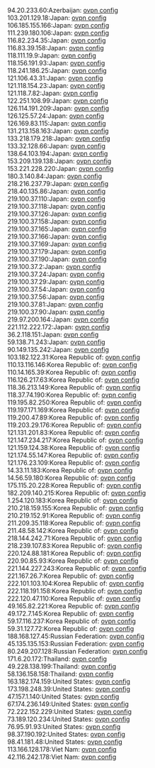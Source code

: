 94.20.233.60:Azerbaijan: [ovpn config](vpn/94_20_233_60.ovpn)  
103.201.129.18:Japan: [ovpn config](vpn/103_201_129_18.ovpn)  
106.185.155.166:Japan: [ovpn config](vpn/106_185_155_166.ovpn)  
111.239.180.106:Japan: [ovpn config](vpn/111_239_180_106.ovpn)  
116.82.234.35:Japan: [ovpn config](vpn/116_82_234_35.ovpn)  
116.83.39.158:Japan: [ovpn config](vpn/116_83_39_158.ovpn)  
118.111.19.9:Japan: [ovpn config](vpn/118_111_19_9.ovpn)  
118.156.191.93:Japan: [ovpn config](vpn/118_156_191_93.ovpn)  
118.241.186.25:Japan: [ovpn config](vpn/118_241_186_25.ovpn)  
121.106.43.31:Japan: [ovpn config](vpn/121_106_43_31.ovpn)  
121.118.154.23:Japan: [ovpn config](vpn/121_118_154_23.ovpn)  
121.118.7.82:Japan: [ovpn config](vpn/121_118_7_82.ovpn)  
122.251.108.99:Japan: [ovpn config](vpn/122_251_108_99.ovpn)  
126.114.191.209:Japan: [ovpn config](vpn/126_114_191_209.ovpn)  
126.125.57.24:Japan: [ovpn config](vpn/126_125_57_24.ovpn)  
126.169.83.115:Japan: [ovpn config](vpn/126_169_83_115.ovpn)  
131.213.158.163:Japan: [ovpn config](vpn/131_213_158_163.ovpn)  
133.218.179.218:Japan: [ovpn config](vpn/133_218_179_218.ovpn)  
133.32.128.66:Japan: [ovpn config](vpn/133_32_128_66.ovpn)  
138.64.103.194:Japan: [ovpn config](vpn/138_64_103_194.ovpn)  
153.209.139.138:Japan: [ovpn config](vpn/153_209_139_138.ovpn)  
153.221.228.220:Japan: [ovpn config](vpn/153_221_228_220.ovpn)  
180.3.140.84:Japan: [ovpn config](vpn/180_3_140_84.ovpn)  
218.216.237.79:Japan: [ovpn config](vpn/218_216_237_79.ovpn)  
218.40.135.86:Japan: [ovpn config](vpn/218_40_135_86.ovpn)  
219.100.37.110:Japan: [ovpn config](vpn/219_100_37_110.ovpn)  
219.100.37.118:Japan: [ovpn config](vpn/219_100_37_118.ovpn)  
219.100.37.126:Japan: [ovpn config](vpn/219_100_37_126.ovpn)  
219.100.37.158:Japan: [ovpn config](vpn/219_100_37_158.ovpn)  
219.100.37.165:Japan: [ovpn config](vpn/219_100_37_165.ovpn)  
219.100.37.166:Japan: [ovpn config](vpn/219_100_37_166.ovpn)  
219.100.37.169:Japan: [ovpn config](vpn/219_100_37_169.ovpn)  
219.100.37.179:Japan: [ovpn config](vpn/219_100_37_179.ovpn)  
219.100.37.190:Japan: [ovpn config](vpn/219_100_37_190.ovpn)  
219.100.37.2:Japan: [ovpn config](vpn/219_100_37_2.ovpn)  
219.100.37.24:Japan: [ovpn config](vpn/219_100_37_24.ovpn)  
219.100.37.29:Japan: [ovpn config](vpn/219_100_37_29.ovpn)  
219.100.37.54:Japan: [ovpn config](vpn/219_100_37_54.ovpn)  
219.100.37.56:Japan: [ovpn config](vpn/219_100_37_56.ovpn)  
219.100.37.81:Japan: [ovpn config](vpn/219_100_37_81.ovpn)  
219.100.37.90:Japan: [ovpn config](vpn/219_100_37_90.ovpn)  
219.97.200.164:Japan: [ovpn config](vpn/219_97_200_164.ovpn)  
221.112.222.172:Japan: [ovpn config](vpn/221_112_222_172.ovpn)  
36.2.118.151:Japan: [ovpn config](vpn/36_2_118_151.ovpn)  
59.138.71.243:Japan: [ovpn config](vpn/59_138_71_243.ovpn)  
90.149.135.242:Japan: [ovpn config](vpn/90_149_135_242.ovpn)  
103.182.122.31:Korea Republic of: [ovpn config](vpn/103_182_122_31.ovpn)  
110.13.116.146:Korea Republic of: [ovpn config](vpn/110_13_116_146.ovpn)  
110.14.165.39:Korea Republic of: [ovpn config](vpn/110_14_165_39.ovpn)  
116.126.217.63:Korea Republic of: [ovpn config](vpn/116_126_217_63.ovpn)  
118.36.213.149:Korea Republic of: [ovpn config](vpn/118_36_213_149.ovpn)  
118.37.74.190:Korea Republic of: [ovpn config](vpn/118_37_74_190.ovpn)  
119.195.82.250:Korea Republic of: [ovpn config](vpn/119_195_82_250.ovpn)  
119.197.171.169:Korea Republic of: [ovpn config](vpn/119_197_171_169.ovpn)  
119.200.47.89:Korea Republic of: [ovpn config](vpn/119_200_47_89.ovpn)  
119.203.29.176:Korea Republic of: [ovpn config](vpn/119_203_29_176.ovpn)  
121.131.201.83:Korea Republic of: [ovpn config](vpn/121_131_201_83.ovpn)  
121.147.234.217:Korea Republic of: [ovpn config](vpn/121_147_234_217.ovpn)  
121.159.124.38:Korea Republic of: [ovpn config](vpn/121_159_124_38.ovpn)  
121.174.55.147:Korea Republic of: [ovpn config](vpn/121_174_55_147.ovpn)  
121.176.23.109:Korea Republic of: [ovpn config](vpn/121_176_23_109.ovpn)  
14.33.11.183:Korea Republic of: [ovpn config](vpn/14_33_11_183.ovpn)  
14.56.59.180:Korea Republic of: [ovpn config](vpn/14_56_59_180.ovpn)  
175.115.20.228:Korea Republic of: [ovpn config](vpn/175_115_20_228.ovpn)  
182.209.140.215:Korea Republic of: [ovpn config](vpn/182_209_140_215.ovpn)  
1.254.120.183:Korea Republic of: [ovpn config](vpn/1_254_120_183.ovpn)  
210.218.159.155:Korea Republic of: [ovpn config](vpn/210_218_159_155.ovpn)  
210.219.152.91:Korea Republic of: [ovpn config](vpn/210_219_152_91.ovpn)  
211.209.35.118:Korea Republic of: [ovpn config](vpn/211_209_35_118.ovpn)  
211.48.58.142:Korea Republic of: [ovpn config](vpn/211_48_58_142.ovpn)  
218.144.242.71:Korea Republic of: [ovpn config](vpn/218_144_242_71.ovpn)  
218.239.107.83:Korea Republic of: [ovpn config](vpn/218_239_107_83.ovpn)  
220.124.88.181:Korea Republic of: [ovpn config](vpn/220_124_88_181.ovpn)  
220.90.85.93:Korea Republic of: [ovpn config](vpn/220_90_85_93.ovpn)  
221.144.227.243:Korea Republic of: [ovpn config](vpn/221_144_227_243.ovpn)  
221.167.26.7:Korea Republic of: [ovpn config](vpn/221_167_26_7.ovpn)  
222.101.103.104:Korea Republic of: [ovpn config](vpn/222_101_103_104.ovpn)  
222.118.191.158:Korea Republic of: [ovpn config](vpn/222_118_191_158.ovpn)  
222.120.47.110:Korea Republic of: [ovpn config](vpn/222_120_47_110.ovpn)  
49.165.82.221:Korea Republic of: [ovpn config](vpn/49_165_82_221.ovpn)  
49.172.7.145:Korea Republic of: [ovpn config](vpn/49_172_7_145.ovpn)  
59.17.116.237:Korea Republic of: [ovpn config](vpn/59_17_116_237.ovpn)  
59.31.127.72:Korea Republic of: [ovpn config](vpn/59_31_127_72.ovpn)  
188.168.127.45:Russian Federation: [ovpn config](vpn/188_168_127_45.ovpn)  
45.135.135.153:Russian Federation: [ovpn config](vpn/45_135_135_153.ovpn)  
80.249.207.128:Russian Federation: [ovpn config](vpn/80_249_207_128.ovpn)  
171.6.20.172:Thailand: [ovpn config](vpn/171_6_20_172.ovpn)  
49.228.138.199:Thailand: [ovpn config](vpn/49_228_138_199.ovpn)  
58.136.158.158:Thailand: [ovpn config](vpn/58_136_158_158.ovpn)  
163.182.174.159:United States: [ovpn config](vpn/163_182_174_159.ovpn)  
173.198.248.39:United States: [ovpn config](vpn/173_198_248_39.ovpn)  
47.157.1.140:United States: [ovpn config](vpn/47_157_1_140.ovpn)  
67.174.236.149:United States: [ovpn config](vpn/67_174_236_149.ovpn)  
72.222.152.229:United States: [ovpn config](vpn/72_222_152_229.ovpn)  
73.189.120.234:United States: [ovpn config](vpn/73_189_120_234.ovpn)  
76.95.91.93:United States: [ovpn config](vpn/76_95_91_93.ovpn)  
98.37.190.192:United States: [ovpn config](vpn/98_37_190_192.ovpn)  
98.41.181.48:United States: [ovpn config](vpn/98_41_181_48.ovpn)  
113.166.128.178:Viet Nam: [ovpn config](vpn/113_166_128_178.ovpn)  
42.116.242.178:Viet Nam: [ovpn config](vpn/42_116_242_178.ovpn)  
